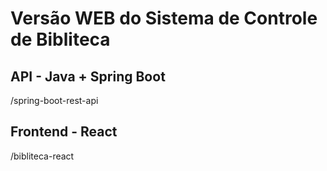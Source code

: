 # Versão WEB do Sistema de Controle de Bibliteca

## API - Java + Spring Boot
/spring-boot-rest-api 

## Frontend - React
/bibliteca-react